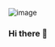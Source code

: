 ![image](https://user-images.githubusercontent.com/55808143/147845819-cfb52c0c-9b1c-43ff-8c38-34a66a6d6412.png)



### Hi there 👋

<!--
**Dharanikanna/Dharanikanna** is a ✨ _special_ ✨ repository because its `README.md` (this file) appears on your GitHub profile.

Here are some ideas to get you started:

- 🔭 I’m currently working on ...
- 🌱 I’m currently learning ...
- 👯 I’m looking to collaborate on ...
- 🤔 I’m looking for help with ...
- 💬 Ask me about ...
- 📫 How to reach me: ...
- 😄 Pronouns: ...
- ⚡ Fun fact: ...
-->
